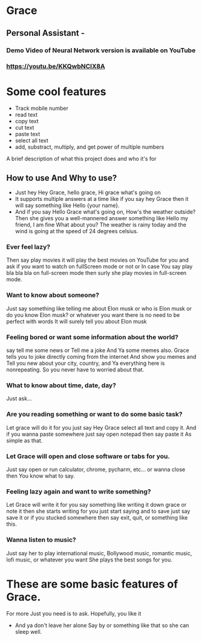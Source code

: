 # Grace
## Personal Assistant -

### Demo Video of Neural Network version is available on YouTube 
### https://youtu.be/KKQwbNCIX8A

# Some cool features
- Track mobile number
- read text
- copy text
- cut text
- paste text
- select all text
- add, substract, multiply, and get power of multiple numbers 

A brief description of what this project does and who it's for


## How to use And Why to use? 

- Just hey Hey Grace, hello grace, Hi grace what's going on
- It supports multiple answers at a time like if you say hey Grace then it will say something like Hello {your name}. 
- And if you say Hello Grace what's going on, How's the weather outside?
Then she gives you a well-mannered answer something like Hello my friend, I am fine What about you? The weather is rainy today and the wind is going at the speed of 24 degrees celsius. 
### Ever feel lazy?
Then say play movies it will play the best movies on YouTube for you and ask if you want to watch on fullScreen mode or not or In case You say play bla bla bla on full-screen mode then surly she play movies in full-screen mode.
### Want to know about someone?
Just say something like telling me about Elon musk or who is Elon musk or do you know Elon musk? or whatever you want there is no need to be perfect with words It will surely tell you about Elon musk 
### Feeling bored or want some information about the world?
say tell me some news or Tell me a joke And Ya some memes also. Grace tells you to joke directly coming from the internet And show you memes and Tell you new about your city, country, and Ya everything here is nonrepeating. So you never have to worried about that.
### What to know about time, date, day?
Just ask...
### Are you reading something or want to do some basic task?
Let grace will do it for you just say Hey Grace select all text and copy it. And if you wanna paste somewhere just say open notepad then say paste it As simple as that.
### Let Grace will open and close software or tabs for you.
Just say open or run calculator, chrome, pycharm, etc... or wanna close then You know what to say. 
### Feeling lazy again and want to write something?
Let Grace will write it for you say something like writing it down grace or note it then she starts writing for you just start saying and to save just say save it or if you stucked somewhere then say exit, quit, or something like this.
### Wanna listen to music?
Just say her to play international music, Bollywood music, romantic music, lofi music, or whatever you want She plays the best songs for you.
# These are some basic features of Grace.
For more Just you need is to ask.
Hopefully, you like it

- And ya don't leave her alone Say by or something like that so she can sleep well.
